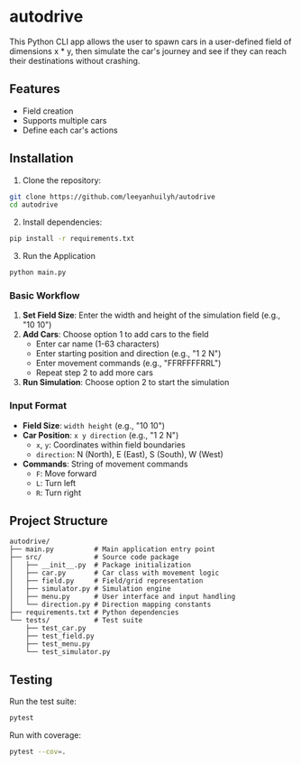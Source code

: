 # autodrive

This Python CLI app allows the user to spawn cars in a user-defined field of dimensions x * y, then simulate the car's journey and see if they can reach their destinations without crashing.

## Features

- Field creation
- Supports multiple cars
- Define each car's actions

## Installation

1. Clone the repository:
```bash
git clone https://github.com/leeyanhuilyh/autodrive
cd autodrive
```

2. Install dependencies:
```bash
pip install -r requirements.txt
```

3. Run the Application

```bash
python main.py
```

### Basic Workflow

1. **Set Field Size**: Enter the width and height of the simulation field (e.g., "10 10")
2. **Add Cars**: Choose option 1 to add cars to the field
   - Enter car name (1-63 characters)
   - Enter starting position and direction (e.g., "1 2 N")
   - Enter movement commands (e.g., "FFRFFFFRRL")
   - Repeat step 2 to add more cars
3. **Run Simulation**: Choose option 2 to start the simulation

### Input Format

- **Field Size**: `width height` (e.g., "10 10")
- **Car Position**: `x y direction` (e.g., "1 2 N")
  - `x`, `y`: Coordinates within field boundaries
  - `direction`: N (North), E (East), S (South), W (West)
- **Commands**: String of movement commands
  - `F`: Move forward
  - `L`: Turn left
  - `R`: Turn right

## Project Structure

```
autodrive/
├── main.py          # Main application entry point
├── src/             # Source code package
│   ├── __init__.py  # Package initialization
│   ├── car.py       # Car class with movement logic
│   ├── field.py     # Field/grid representation
│   ├── simulator.py # Simulation engine
│   ├── menu.py      # User interface and input handling
│   └── direction.py # Direction mapping constants
├── requirements.txt # Python dependencies
└── tests/           # Test suite
    ├── test_car.py
    ├── test_field.py
    ├── test_menu.py
    └── test_simulator.py
```

## Testing

Run the test suite:

```bash
pytest
```

Run with coverage:

```bash
pytest --cov=.
```
